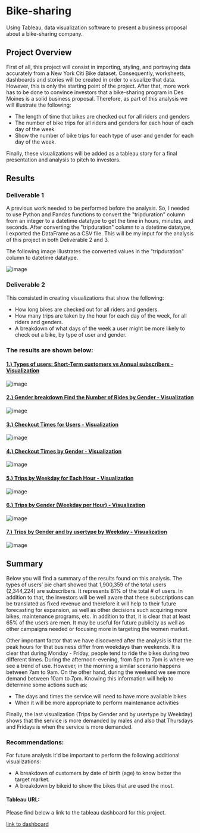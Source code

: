 # Bike-sharing
Using Tableau, data visualization software to present a business proposal about a bike-sharing company. 

## Project Overview
First of all, this project will consist in importing, styling, and portraying data accurately from a New York Citi Bike dataset. Consequently, worksheets, dashboards and stories will be created in order to visualize that data. However, this is only the starting point of the project. After that, more work has to be done to convince investors that a bike-sharing program in Des Moines is a solid business proposal. Therefore, as part of this analysis we will illustrate the following: 

* The length of time that bikes are checked out for all riders and genders
* The number of bike trips for all riders and genders for each hour of each day of the week
* Show the number of bike trips for each type of user and gender for each day of the week.

Finally, these visualizations will be added as a tableau story for a final presentation and analysis to pitch to investors.

## Results
### Deliverable 1
A previous work needed to be performed before the analysis. So, I needed to use Python and Pandas functions to convert the "tripduration" column from an integer to a datetime datatype to get the time in hours, minutes, and seconds. After converting the "tripduration" column to a datetime datatype, I exported the DataFrame as a CSV file. This will be my input for the analysis of this project in both Deliverable 2 and 3. 

The following image illustrates the converted values in the "tripduration" column to datetime datatype.

![image](https://github.com/rdonosob1/Bikesharing/blob/main/Resources/DataFrame%20-%20Deliverable%201.png)

### Deliverable 2
This consisted in creating visualizations that show the following:

* How long bikes are checked out for all riders and genders.
* How many trips are taken by the hour for each day of the week, for all riders and genders.
* A breakdown of what days of the week a user might be more likely to check out a bike, by type of user and gender.

### The results are shown below:

#### <ins> 1.) Types of users: Short-Term customers vs Annual subscribers - Visualization <ins>
![image](https://github.com/rdonosob1/Bikesharing/blob/main/Resources/Deliverable%202/Customer_break_down.png)


#### <ins> 2.) Gender breakdown Find the Number of Rides by Gender - Visualization <ins> 
![image](https://github.com/rdonosob1/Bikesharing/blob/main/Resources/Deliverable%202/gender_break_down.png)


#### <ins> 3.) Checkout Times for Users - Visualization <ins> 
![image](https://github.com/rdonosob1/Bikesharing/blob/main/Resources/Deliverable%202/checkout_times_for_all_users.png)


#### <ins> 4.) Checkout Times by Gender - Visualization <ins> 
![image](https://github.com/rdonosob1/Bikesharing/blob/main/Resources/Deliverable%202/checkout_times_by_gender.png)


#### <ins> 5.) Trips by Weekday for Each Hour - Visualization <ins> 
![image](https://github.com/rdonosob1/Bikesharing/blob/main/Resources/Deliverable%202/heatmap_trips_per_hour.png)


#### <ins> 6.) Trips by Gender (Weekday per Hour) - Visualization <ins> 
![image](https://github.com/rdonosob1/Bikesharing/blob/main/Resources/Deliverable%202/heatmap_time_by_gender_weekday-hour.png)


#### <ins> 7.) Trips by Gender and by usertype by Weekday - Visualization <ins> 
![image](https://github.com/rdonosob1/Bikesharing/blob/main/Resources/Deliverable%202/heatmap_user_gender_weekday.png)


## Summary
Below you will find a summary of the results found on this analysis.
The types of users’ pie chart showed that 1,900,359 of the total users (2,344,224) are subscribers. It represents 81% of the total # of users. In addition to that, the investors will be well aware that these subscriptions can be translated as fixed revenue and therefore it will help to their future forecasting for expansion, as well as other decisions such acquiring more bikes, maintenance programs, etc. 
In addition to that, it is clear that at least 65% of the users are men. It may be useful for future publicity as well as other campaigns needed or focusing more in targeting the women market. 

Other important factor that we have discovered after the analysis is that the peak hours for that business differ from weekdays than weekends. It is clear that during Monday - Friday, people tend to ride the bikes during two different times. During the afternoon-evening, from 5pm to 7pm is where we see a trend of use. However, in the morning a similar scenario happens between 7am to 9am. On the other hand, during the weekend we see more demand between 10am to 7pm. Knowing this information will help to determine some actions such as: 
 * The days and times the service will need to have more available bikes
 * When it will be more appropriate to perform maintenance activities

Finally, the last visualization (Trips by Gender and by usertype by Weekday) shows that the service is more demanded by males and also that Thursdays and Fridays is when the service is more demanded. 

### Recommendations:
For future analysis it'd be important to perform the following additional visualizations:
  * A breakdown of customers by date of birth (age) to know better the target market.
  * A breakdown by bikeid to show the bikes that are used the most.

#### Tableau URL: 
Please find below a link to the tableau dashboard for this project.

[link to dashboard](https://public.tableau.com/views/Bike-SharingDesMoines/Story1?:language=es-ES&publish=yes&:display_count=n&:origin=viz_share_link)

